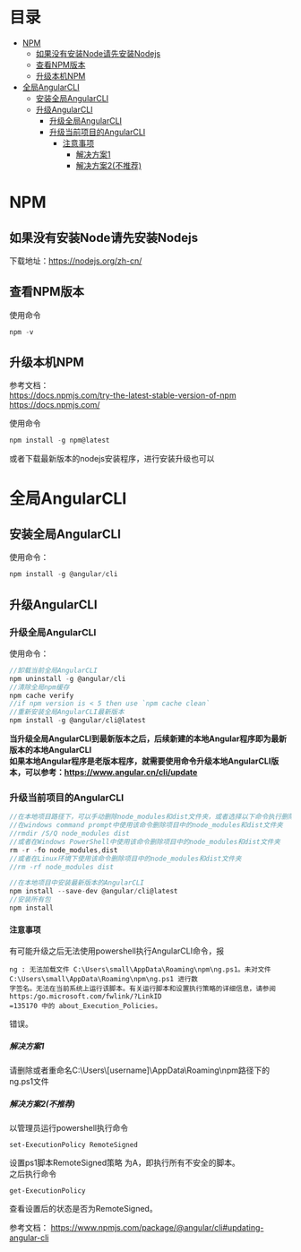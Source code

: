 # 目录 <!-- omit in toc --> 
- [NPM](#npm)
  - [如果没有安装Node请先安装Nodejs](#%e5%a6%82%e6%9e%9c%e6%b2%a1%e6%9c%89%e5%ae%89%e8%a3%85node%e8%af%b7%e5%85%88%e5%ae%89%e8%a3%85nodejs)
  - [查看NPM版本](#%e6%9f%a5%e7%9c%8bnpm%e7%89%88%e6%9c%ac)
  - [升级本机NPM](#%e5%8d%87%e7%ba%a7%e6%9c%ac%e6%9c%banpm)
- [全局AngularCLI](#%e5%85%a8%e5%b1%80angularcli)
  - [安装全局AngularCLI](#%e5%ae%89%e8%a3%85%e5%85%a8%e5%b1%80angularcli)
  - [升级AngularCLI](#%e5%8d%87%e7%ba%a7angularcli)
    - [升级全局AngularCLI](#%e5%8d%87%e7%ba%a7%e5%85%a8%e5%b1%80angularcli)
    - [升级当前项目的AngularCLI](#%e5%8d%87%e7%ba%a7%e5%bd%93%e5%89%8d%e9%a1%b9%e7%9b%ae%e7%9a%84angularcli)
      - [注意事项](#%e6%b3%a8%e6%84%8f%e4%ba%8b%e9%a1%b9)
        - [解决方案1](#%e8%a7%a3%e5%86%b3%e6%96%b9%e6%a1%881)
        - [解决方案2(不推荐)](#%e8%a7%a3%e5%86%b3%e6%96%b9%e6%a1%882%e4%b8%8d%e6%8e%a8%e8%8d%90)

# NPM
## 如果没有安装Node请先安装Nodejs
下载地址：https://nodejs.org/zh-cn/

## 查看NPM版本
使用命令
```ts
npm -v
```
## 升级本机NPM
参考文档：   
https://docs.npmjs.com/try-the-latest-stable-version-of-npm
https://docs.npmjs.com/

使用命令
```ts
npm install -g npm@latest
```
或者下载最新版本的nodejs安装程序，进行安装升级也可以

# 全局AngularCLI
## 安装全局AngularCLI
使用命令：
```ts
npm install -g @angular/cli
```
## 升级AngularCLI
### 升级全局AngularCLI
使用命令：
```ts
//卸载当前全局AngularCLI
npm uninstall -g @angular/cli
//清除全局npm缓存
npm cache verify
//if npm version is < 5 then use `npm cache clean`
//重新安装全局AngularCLI最新版本
npm install -g @angular/cli@latest
```

**当升级全局AngularCLI到最新版本之后，后续新建的本地Angular程序即为最新版本的本地AngularCLI**  
**如果本地Angular程序是老版本程序，就需要使用命令升级本地AngularCLI版本，可以参考：https://www.angular.cn/cli/update**

### 升级当前项目的AngularCLI
```ts
//在本地项目路径下，可以手动删除node_modules和dist文件夹，或者选择以下命令执行删除
//在windows command prompt中使用该命令删除项目中的node_modules和dist文件夹
//rmdir /S/Q node_modules dist 
//或者在Windows PowerShell中使用该命令删除项目中的node_modules和dist文件夹
rm -r -fo node_modules,dist
//或者在Linux环境下使用该命令删除项目中的node_modules和dist文件夹
//rm -rf node_modules dist  

//在本地项目中安装最新版本的AngularCLI
npm install --save-dev @angular/cli@latest
//安装所有包
npm install
```
#### 注意事项
有可能升级之后无法使用powershell执行AngularCLI命令，报
```
ng : 无法加载文件 C:\Users\small\AppData\Roaming\npm\ng.ps1。未对文件 C:\Users\small\AppData\Roaming\npm\ng.ps1 进行数
字签名。无法在当前系统上运行该脚本。有关运行脚本和设置执行策略的详细信息，请参阅 https:/go.microsoft.com/fwlink/?LinkID
=135170 中的 about_Execution_Policies。
```
错误。

##### 解决方案1
请删除或者重命名C:\Users\\[username]\AppData\Roaming\npm路径下的ng.ps1文件
##### 解决方案2(不推荐)
以管理员运行powershell执行命令
```
set-ExecutionPolicy RemoteSigned
```
设置ps1脚本RemoteSigned策略 为A，即执行所有不安全的脚本。  
之后执行命令
```
get-ExecutionPolicy
```
查看设置后的状态是否为RemoteSigned。


参考文档：
https://www.npmjs.com/package/@angular/cli#updating-angular-cli

